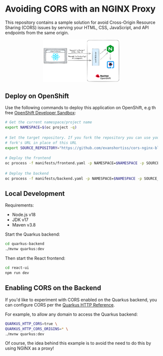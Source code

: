 # Avoiding CORS with an NGINX Proxy

This repository contains a sample solution for avoid Cross-Origin Resource
Sharing (CORS) issues by serving your HTML, CSS, JavaScript, and API endpoints
from the same origin.

<div align="center">
  <img width="50%" src="drawings/cors-after.png" alt="NGINX Serving Static Assets and an API" title="NGINX Serving Static Assets and an API"</img>
</div>

## Deploy on OpenShift

Use the following commands to deploy this application on OpenShift, e.g th free
[OpenShift Developer Sandbox](https://developers.redhat.com/developer-sandbox):

```bash
# Get the current namespace/project name
export NAMESPACE=$(oc project -q)

# Set the target repository. If you fork the repository you can use your
# fork's URL in place of this URL
export SOURCE_REPOSITORY="https://github.com/evanshortiss/cors-nginx-blogpost"

# Deploy the frontend
oc process -f manifests/frontend.yaml -p NAMESPACE=$NAMESPACE -p SOURCE_REPOSITORY=$SOURCE_REPOSITORY | oc apply -f -

# Deploy the backend
oc process -f manifests/backend.yaml -p NAMESPACE=$NAMESPACE -p SOURCE_REPOSITORY=$SOURCE_REPOSITORY | oc apply -f -
```

## Local Development

Requirements:

* Node.js v18
* JDK v17
* Maven v3.8

Start the Quarkus backend:

```bash
cd quarkus-backend
./mvnw quarkus:dev
```

Then start the React frontend:

```bash
cd react-ui
npm run dev
```

## Enabling CORS on the Backend

If you'd like to experiment with CORS enabled on the Quarkus backend, you can configure CORS per the [Quarkus HTTP Reference](https://quarkus.io/guides/http-reference).

For example, to allow any domain to access the Quarkus backend:

```bash
QUARKUS_HTTP_CORS=true \
QUARKUS_HTTP_CORS_ORIGINS=* \
./mvnw quarkus:dev
```

Of course, the idea behind this example is to avoid the need to do this by using
NGINX as a proxy!